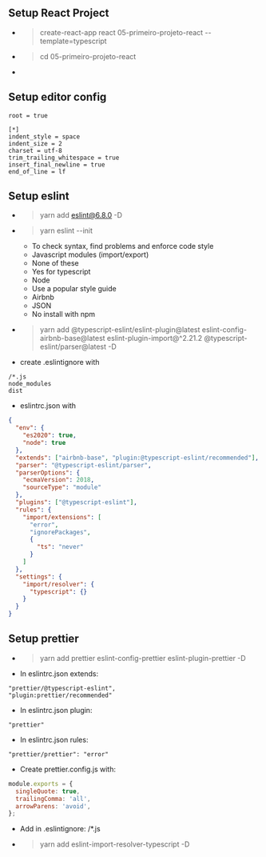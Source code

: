 ## Setup React Project

- > create-react-app react 05-primeiro-projeto-react --template=typescript
- > cd 05-primeiro-projeto-react
- >

## Setup editor config

```
root = true

[*]
indent_style = space
indent_size = 2
charset = utf-8
trim_trailing_whitespace = true
insert_final_newline = true
end_of_line = lf
```

## Setup eslint

- > yarn add eslint@6.8.0 -D
- > yarn eslint --init
  - To check syntax, find problems and enforce code style
  - Javascript modules (import/export)
  - None of these
  - Yes for typescript
  - Node
  - Use a popular style guide
  - Airbnb
  - JSON
  - No install with npm
- > yarn add @typescript-eslint/eslint-plugin@latest eslint-config-airbnb-base@latest eslint-plugin-import@^2.21.2 @typescript-eslint/parser@latest -D
- create .eslintignore with

```
/*.js
node_modules
dist
```

- eslintrc.json with

```json
{
  "env": {
    "es2020": true,
    "node": true
  },
  "extends": ["airbnb-base", "plugin:@typescript-eslint/recommended"],
  "parser": "@typescript-eslint/parser",
  "parserOptions": {
    "ecmaVersion": 2018,
    "sourceType": "module"
  },
  "plugins": ["@typescript-eslint"],
  "rules": {
    "import/extensions": [
      "error",
      "ignorePackages",
      {
        "ts": "never"
      }
    ]
  },
  "settings": {
    "import/resolver": {
      "typescript": {}
    }
  }
}
```

## Setup prettier

- > yarn add prettier eslint-config-prettier eslint-plugin-prettier -D
- In eslintrc.json extends:

```
"prettier/@typescript-eslint",
"plugin:prettier/recommended"
```

- In eslintrc.json plugin:

```
"prettier"
```

- In eslintrc.json rules:

```
"prettier/prettier": "error"
```

- Create prettier.config.js with:

```js
module.exports = {
  singleQuote: true,
  trailingComma: 'all',
  arrowParens: 'avoid',
};
```

- Add in .eslintignore: /\*.js
- > yarn add eslint-import-resolver-typescript -D
